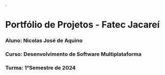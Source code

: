 .
# Portfólio de Projetos - Fatec Jacareí
### Aluno: Nicolas José de Aquino
### Curso: Desenvolvimento de Software Multiplataforma
### Turma: 1°Semestre de 2024